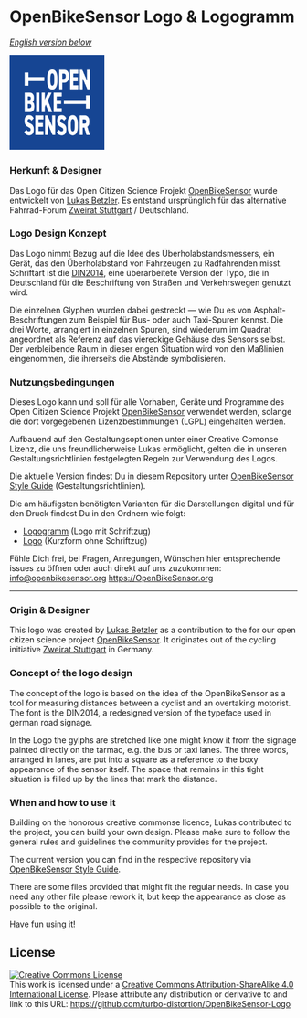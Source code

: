 # OpenBikeSensor Logo & Logogramm

<i><a href="#english">English version below</a></i>

<img 
	src="./Logogramm/screen_web/white-on-blue/OpenBikeSensor_Logogramm_white-on-blue_210x210mm_1000x1000px_whitespace.jpg"
	alt="OpenBikeSensorLogo, Version weiß auf blau"
	width="33%"
/>

### Herkunft & Designer

Das Logo für das Open Citizen Science Projekt <a href="https://github.com/openbikesensor" alt="OpenBikeSensor" rel="noopener noreferrer nofollow">OpenBikeSensor</a> wurde entwickelt von <a href="https://github.com/turbo-distortion/OpenBikeSensor-Logo" alt="turbo-distortion / OpenBikeSensor-Logo" rel="noopener noreferrer nofollow">Lukas Betzler</a>. Es entstand ursprünglich für das alternative Fahrrad-Forum <a href="https://zweirat-stuttgart.de" alt="Zweirat Stuttgart" rel="noopener noreferrer nofollow">Zweirat Stuttgart</a> / Deutschland.

### Logo Design Konzept

Das Logo nimmt Bezug auf die Idee des Überholabstandsmessers, ein Gerät, das den Überholabstand von Fahrzeugen zu Radfahrenden misst. Schriftart ist die <a href="https://www.linotype.com/de/5387937/din-2014-schriftfamilie.html" alt="Schriftart DIN 2014 via Monotype GmbH" rel="noopener noreferrer nofollow">DIN2014</a>, eine überarbeitete Version der Typo, die in Deutschland für die Beschriftung von Straßen und Verkehrswegen genutzt wird.

Die einzelnen Glyphen wurden dabei gestreckt &mdash; wie Du es von Asphalt-Beschriftungen zum Beispiel für Bus- oder auch Taxi-Spuren kennst. Die drei Worte, arrangiert in einzelnen Spuren, sind wiederum im Quadrat angeordnet als Referenz auf das viereckige Gehäuse des Sensors selbst. Der verbleibende Raum in dieser engen Situation wird von den Maßlinien eingenommen, die ihrerseits die Abstände symbolisieren.

### Nutzungsbedingungen

Dieses Logo kann und soll für alle Vorhaben, Geräte und Programme des Open Citizen Science Projekt <a href="https://github.com/openbikesensor" alt="OpenBikeSensor" rel="noopener noreferrer nofollow">OpenBikeSensor</a> verwendet werden, solange die dort vorgegebenen Lizenzbestimmungen (LGPL) eingehalten werden.

Aufbauend auf den Gestaltungsoptionen unter einer Creative Comonse Lizenz, die uns freundlicherweise Lukas ermöglicht, gelten die in unseren Gestaltungsrichtlinien festgelegten Regeln zur Verwendung des Logos.

Die aktuelle Version findest Du in diesem Repository unter <a href="https://github.com/openbikesensor/OpenBikeSensor_StyleGuide/tree/main/_Style-Guide" alt="OpenBikeSensor Style Guide (Gestaltungsrichtlinien)" rel="noopener noreferrer nofollow">OpenBikeSensor Style Guide</a> (Gestaltungsrichtlinien).

Die am häufigsten benötigten Varianten für die Darstellungen digital und für den Druck findest Du in den Ordnern wie folgt:

* <a href="/Logogramm">Logogramm</a> (Logo mit Schriftzug)
* <a href="/Logo">Logo</a> (Kurzform ohne Schriftzug)

Fühle Dich frei, bei Fragen, Anregungen, Wünschen hier entsprechende issues zu öffnen oder auch direkt auf uns zuzukommen:
info@openbikesensor.org
https://OpenBikeSensor.org


- - -

<div id="english">

### Origin & Designer

This logo was created by <a href="https://github.com/turbo-distortion/OpenBikeSensor-Logo" alt="turbo-distortion / OpenBikeSensor-Logo" rel="noopener noreferrer nofollow">Lukas Betzler</a> as a contribution to the for our open citizen science project <a href="https://github.com/openbikesensor" alt="OpenBikeSensor" rel="noopener noreferrer nofollow">OpenBikeSensor</a>. It originates out of the cycling initiative <a href="https://zweirat-stuttgart.de" alt="Zweirat Stuttgart" rel="noopener noreferrer nofollow">Zweirat Stuttgart</a> in Germany.

### Concept of the logo design

The concept of the logo is based on the idea of the OpenBikeSensor as a tool for measuring distances between a cyclist and an overtaking motorist. The font is the DIN2014, a redesigned version of the typeface used in german road signage. 

In the Logo the gylphs are stretched like one might know it from the signage painted directly on the tarmac, e.g. the bus or taxi lanes. The three words, arranged in lanes, are put into a square as a reference to the boxy appearance of the sensor itself. The space that remains in this tight situation is filled up by the lines that mark the distance. 

### When and how to use it

Building on the honorous creative commonse licence, Lukas contributed to the project, you can build your own design. Please make sure to follow the general rules and guidelines the community provides for the project.

The current version you can find in the respective repository via <a href="https://github.com/openbikesensor/OpenBikeSensor_StyleGuide/tree/main/_Style-Guide" alt="OpenBikeSensor Style Guide (Gestaltungsrichtlinien)" rel="noopener noreferrer nofollow">OpenBikeSensor Style Guide</a>.

There are some files provided that might fit the regular needs. In case you need any other file please rework it, but keep the appearance as close as possible to the original. 



Have fun using it! 

## License
<a rel="license" href="http://creativecommons.org/licenses/by-sa/4.0/"><img alt="Creative Commons License" style="border-width:0" src="https://i.creativecommons.org/l/by-sa/4.0/88x31.png" /></a><br />This work is licensed under a <a rel="license" href="http://creativecommons.org/licenses/by-sa/4.0/">Creative Commons Attribution-ShareAlike 4.0 International License</a>.
Please attribute any distribution or derivative to <dein Name> and link to this URL: https://github.com/turbo-distortion/OpenBikeSensor-Logo

</div>